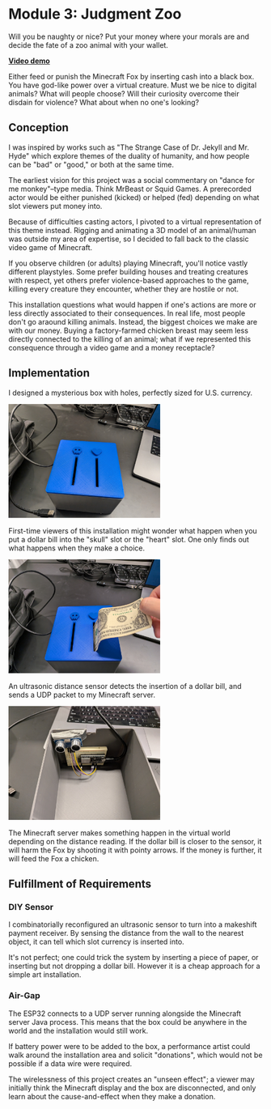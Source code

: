 # Module 3: Judgment Zoo

Will you be naughty or nice? Put your money where your morals are and decide the fate of a zoo animal with your wallet.


[**Video demo**](./gallery/demo.mp4)

Either feed or punish the Minecraft Fox by inserting cash into a black box. You have god-like power over a virtual creature. Must we be nice to digital animals? What will people choose? Will their curiosity overcome their disdain for violence? What about when no one's looking?

## Conception

I was inspired by works such as "The Strange Case of Dr. Jekyll and Mr. Hyde" which explore themes of the duality of humanity, and how people can be "bad" or "good," or both at the same time.

The earliest vision for this project was a social commentary on "dance for me monkey"–type media. Think MrBeast or Squid Games. A prerecorded actor would be either punished (kicked) or helped (fed) depending on what slot viewers put money into.

Because of difficulties casting actors, I pivoted to a virtual representation of this theme instead. Rigging and animating a 3D model of an animal/human was outside my area of expertise, so I decided to fall back to the classic video game of Minecraft.

If you observe children (or adults) playing Minecraft, you'll notice vastly different playstyles. Some prefer building houses and treating creatures with respect, yet others prefer violence-based approaches to the game, killing every creature they encounter, whether they are hostile or not.

This installation questions what would happen if one's actions are more or less directly associated to their consequences. In real life, most people don't go araound killing animals. Instead, the biggest choices we make are with our money. Buying a factory-farmed chicken breast may seem less directly connected to the killing of an animal; what if we represented this consequence through a video game and a money receptacle?

## Implementation

I designed a mysterious box with holes, perfectly sized for U.S. currency.

<img src="./gallery/box.jpg" width="300">

First-time viewers of this installation might wonder what happen when you put a dollar bill into the "skull" slot or the "heart" slot. One only finds out what happens when they make a choice.

<img src="./gallery/payment.jpg" width="300">

An ultrasonic distance sensor detects the insertion of a dollar bill, and sends a UDP packet to my Minecraft server.

<img src="./gallery/wiring.jpg" width="300">

The Minecraft server makes something happen in the virtual world depending on the distance reading. If the dollar bill is closer to the sensor, it will harm the Fox by shooting it with pointy arrows. If the money is further, it will feed the Fox a chicken.

## Fulfillment of Requirements

### DIY Sensor

I combinatorially reconfigured an ultrasonic sensor to turn into a makeshift payment receiver. By sensing the distance from the wall to the nearest object, it can tell which slot currency is inserted into.

It's not perfect; one could trick the system by inserting a piece of paper, or inserting but not dropping a dollar bill. However it is a cheap approach for a simple art installation.

### Air-Gap

The ESP32 connects to a UDP server running alongside the Minecraft server Java process. This means that the box could be anywhere in the world and the installation would still work.

If battery power were to be added to the box, a performance artist could walk around the installation area and solicit "donations", which would not be possible if a data wire were required.

The wirelessness of this project creates an "unseen effect"; a viewer may initially think the Minecraft display and the box are disconnected, and only learn about the cause-and-effect when they make a donation.
